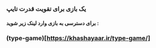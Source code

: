 ### یک بازی برای تقویت قدرت تایپ
#### برای دسترسی به بازی وارد لینک زیر شوید : 
### (type-game)[https://khashayaar.ir/type-game/]
